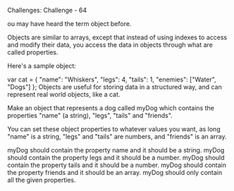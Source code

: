 Challenges: Challenge - 64

ou may have heard the term object before.

Objects are similar to arrays, except that instead of using indexes to access and modify their data, you access the data in objects through what are called properties.

Here's a sample object:

var cat = {
  "name": "Whiskers",
  "legs": 4,
  "tails": 1,
  "enemies": ["Water", "Dogs"]
};
Objects are useful for storing data in a structured way, and can represent real world objects, like a cat.


Make an object that represents a dog called myDog which contains the properties "name" (a string), "legs", "tails" and "friends".

You can set these object properties to whatever values you want, as long "name" is a string, "legs" and "tails" are numbers, and "friends" is an array.


myDog should contain the property name and it should be a string.
myDog should contain the property legs and it should be a number.
myDog should contain the property tails and it should be a number.
myDog should contain the property friends and it should be an array.
myDog should only contain all the given properties.